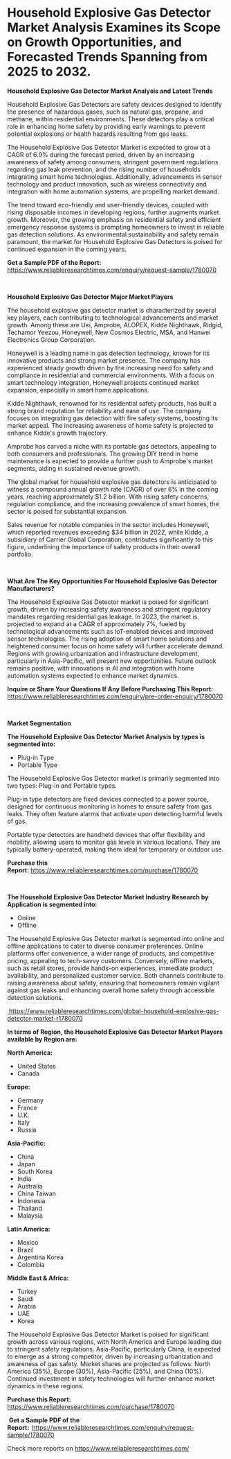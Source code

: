 <p><h1>Household Explosive Gas Detector Market Analysis Examines its Scope on Growth Opportunities, and Forecasted Trends Spanning from 2025 to 2032.</h1></p><p><strong>Household Explosive Gas Detector Market Analysis and Latest Trends</strong></p>
<p><p>Household Explosive Gas Detectors are safety devices designed to identify the presence of hazardous gases, such as natural gas, propane, and methane, within residential environments. These detectors play a critical role in enhancing home safety by providing early warnings to prevent potential explosions or health hazards resulting from gas leaks. </p><p>The Household Explosive Gas Detector Market is expected to grow at a CAGR of 6.9% during the forecast period, driven by an increasing awareness of safety among consumers, stringent government regulations regarding gas leak prevention, and the rising number of households integrating smart home technologies. Additionally, advancements in sensor technology and product innovation, such as wireless connectivity and integration with home automation systems, are propelling market demand. </p><p>The trend toward eco-friendly and user-friendly devices, coupled with rising disposable incomes in developing regions, further augments market growth. Moreover, the growing emphasis on residential safety and efficient emergency response systems is prompting homeowners to invest in reliable gas detection solutions. As environmental sustainability and safety remain paramount, the market for Household Explosive Gas Detectors is poised for continued expansion in the coming years.</p></p>
<p><strong>Get a Sample PDF of the Report:&nbsp;</strong> <a href="https://www.reliableresearchtimes.com/enquiry/request-sample/1780070?utm_campaign=3252&utm_medium=2&utm_source=Github&utm_content=ia&utm_term=30032025&utm_id=household-explosive-gas-detector">https://www.reliableresearchtimes.com/enquiry/request-sample/1780070</a></p>
<p>&nbsp;</p>
<p><strong>Household Explosive Gas Detector Major Market Players</strong></p>
<p><p>The household explosive gas detector market is characterized by several key players, each contributing to technological advancements and market growth. Among these are Uei, Amprobe, ALOPEX, Kidde Nighthawk, Ridgid, Techamor Yeezou, Honeywell, New Cosmos Electric, MSA, and Hanwei Electronics Group Corporation.</p><p>Honeywell is a leading name in gas detection technology, known for its innovative products and strong market presence. The company has experienced steady growth driven by the increasing need for safety and compliance in residential and commercial environments. With a focus on smart technology integration, Honeywell projects continued market expansion, especially in smart home applications.</p><p>Kidde Nighthawk, renowned for its residential safety products, has built a strong brand reputation for reliability and ease of use. The company focuses on integrating gas detection with fire safety systems, boosting its market appeal. The increasing awareness of home safety is projected to enhance Kidde's growth trajectory.</p><p>Amprobe has carved a niche with its portable gas detectors, appealing to both consumers and professionals. The growing DIY trend in home maintenance is expected to provide a further push to Amprobe's market segments, aiding in sustained revenue growth.</p><p>The global market for household explosive gas detectors is anticipated to witness a compound annual growth rate (CAGR) of over 6% in the coming years, reaching approximately $1.2 billion. With rising safety concerns, regulation compliance, and the increasing prevalence of smart homes, the sector is poised for substantial expansion.</p><p>Sales revenue for notable companies in the sector includes Honeywell, which reported revenues exceeding $34 billion in 2022, while Kidde, a subsidiary of Carrier Global Corporation, contributes significantly to this figure, underlining the importance of safety products in their overall portfolio.</p></p>
<p>&nbsp;</p>
<p><strong>What Are The Key Opportunities For Household Explosive Gas Detector Manufacturers?</strong></p>
<p><p>The Household Explosive Gas Detector market is poised for significant growth, driven by increasing safety awareness and stringent regulatory mandates regarding residential gas leakage. In 2023, the market is projected to expand at a CAGR of approximately 7%, fueled by technological advancements such as IoT-enabled devices and improved sensor technologies. The rising adoption of smart home solutions and heightened consumer focus on home safety will further accelerate demand. Regions with growing urbanization and infrastructure development, particularly in Asia-Pacific, will present new opportunities. Future outlook remains positive, with innovations in AI and integration with home automation systems expected to enhance market dynamics.</p></p>
<p><strong>Inquire or Share Your Questions If Any Before Purchasing This Report:</strong> <a href="https://www.reliableresearchtimes.com/enquiry/pre-order-enquiry/1780070?utm_campaign=3252&utm_medium=2&utm_source=Github&utm_content=ia&utm_term=30032025&utm_id=household-explosive-gas-detector">https://www.reliableresearchtimes.com/enquiry/pre-order-enquiry/1780070</a></p>
<p>&nbsp;</p>
<p><strong>Market Segmentation</strong></p>
<p><strong>The Household Explosive Gas Detector Market Analysis by types is segmented into:</strong></p>
<p><ul><li>Plug-in Type</li><li>Portable Type</li></ul></p>
<p><p>The Household Explosive Gas Detector market is primarily segmented into two types: Plug-in and Portable types. </p><p>Plug-in type detectors are fixed devices connected to a power source, designed for continuous monitoring in homes to ensure safety from gas leaks. They often feature alarms that activate upon detecting harmful levels of gas. </p><p>Portable type detectors are handheld devices that offer flexibility and mobility, allowing users to monitor gas levels in various locations. They are typically battery-operated, making them ideal for temporary or outdoor use.</p></p>
<p><strong>Purchase this Report:&nbsp;</strong><a href="https://www.reliableresearchtimes.com/purchase/1780070?utm_campaign=3252&utm_medium=2&utm_source=Github&utm_content=ia&utm_term=30032025&utm_id=household-explosive-gas-detector">https://www.reliableresearchtimes.com/purchase/1780070</a></p>
<p>&nbsp;</p>
<p><strong>The Household Explosive Gas Detector Market Industry Research by Application is segmented into:</strong></p>
<p><ul><li>Online</li><li>Offline</li></ul></p>
<p><p>The Household Explosive Gas Detector market is segmented into online and offline applications to cater to diverse consumer preferences. Online platforms offer convenience, a wider range of products, and competitive pricing, appealing to tech-savvy customers. Conversely, offline markets, such as retail stores, provide hands-on experiences, immediate product availability, and personalized customer service. Both channels contribute to raising awareness about safety, ensuring that homeowners remain vigilant against gas leaks and enhancing overall home safety through accessible detection solutions.</p></p>
<p><a href="https://www.reliableresearchtimes.com/global-household-explosive-gas-detector-market-r1780070?utm_campaign=3252&utm_medium=2&utm_source=Github&utm_content=ia&utm_term=30032025&utm_id=household-explosive-gas-detector">&nbsp;https://www.reliableresearchtimes.com/global-household-explosive-gas-detector-market-r1780070</a></p>
<p><strong>In terms of Region, the Household Explosive Gas Detector Market Players available by Region are:</strong></p>
<p>
    <p> <strong> North America: </strong>
        <ul>
            <li>United States</li>
            <li>Canada</li>
        </ul>
        </p> 
    <p> <strong> Europe: </strong>
        <ul>
            <li>Germany</li>
            <li>France</li>
            <li>U.K.</li>
            <li>Italy</li>
            <li>Russia</li>
        </ul>
        </p> 
    <p> <strong> Asia-Pacific: </strong>
        <ul>
            <li>China</li>
            <li>Japan</li>
            <li>South Korea</li>
            <li>India</li>
            <li>Australia</li>
            <li>China Taiwan</li>
            <li>Indonesia</li>
            <li>Thailand</li>
            <li>Malaysia</li>
        </ul>
        </p> 
    <p> <strong> Latin America: </strong>
        <ul>
            <li>Mexico</li>
            <li>Brazil</li>
            <li>Argentina Korea</li>
            <li>Colombia</li>
        </ul>
        </p> 
    <p> <strong> Middle East & Africa: </strong>
        <ul>
            <li>Turkey</li>
            <li>Saudi</li>
            <li>Arabia</li>
            <li>UAE</li>
            <li>Korea</li>
        </ul>
    </p>
    </p>
<p><p>The Household Explosive Gas Detector Market is poised for significant growth across various regions, with North America and Europe leading due to stringent safety regulations. Asia-Pacific, particularly China, is expected to emerge as a strong competitor, driven by increasing urbanization and awareness of gas safety. Market shares are projected as follows: North America (35%), Europe (30%), Asia-Pacific (25%), and China (10%). Continued investment in safety technologies will further enhance market dynamics in these regions.</p></p>
<p><strong>Purchase this Report: </strong><a href="https://www.reliableresearchtimes.com/purchase/1780070?utm_campaign=3252&utm_medium=2&utm_source=Github&utm_content=ia&utm_term=30032025&utm_id=household-explosive-gas-detector">https://www.reliableresearchtimes.com/purchase/1780070</a></p>
<p>&nbsp;<strong>Get a Sample PDF of the Report:&nbsp;&nbsp;</strong><a href="https://www.reliableresearchtimes.com/enquiry/request-sample/1780070?utm_campaign=3252&utm_medium=2&utm_source=Github&utm_content=ia&utm_term=30032025&utm_id=household-explosive-gas-detector">https://www.reliableresearchtimes.com/enquiry/request-sample/1780070</a></p>
<p><strong></strong></p>
<p>Check more reports on <a href="https://www.reliableresearchtimes.com/?utm_campaign=3252&utm_medium=2&utm_source=Github&utm_content=ia&utm_term=30032025&utm_id=household-explosive-gas-detector">https://www.reliableresearchtimes.com/</a></p>